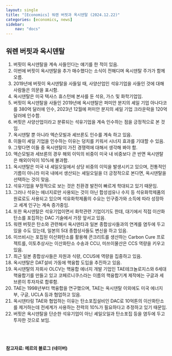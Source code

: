 ```yaml
---
layout: single
title: "[Economics] 워렌 버핏과 옥시덴탈 (2024.12.22)"
categories: [economics, news]
sidebar:
    nav: "docs"
---
```


## 워렌 버핏과 옥시덴탈
1. 버핏이 옥시덴탈을 계속 사들인다는 얘기를 한 적이 있음.
1. 이번에 버핏이 옥시덴탈을 추가 매수했다는 소식이 전해디며 옥시덴탈 주가가 함께 오름.
1. 2019년에 버핏이 옥시덴탈을 사들일 때, 사양산업인 석유기업을 사들인 것에 대해 사람들은 의문을 표시함.
1. 옥시덴탈은 미국 텍사스 휴스턴에 본사를 둔 석유, 가스 및 화학기업임.
1. 버핏이 옥시덴탈을 사들인 2019년에 옥시덴탈은 퍼미안 분지의 셰일 기업 아나다코를 380억 달러에 인수, 2023년 12월에 퍼미안 분지의 셰일 기업 크라운락을 120억 달러에 인수함.
1. 버핏은 사양산업이라고 분류되는 석유기업을 계속 인수하는 점을 긍정적으로 본 것임.
1. 옥시덴탈 뿐 아니라 엑슨모빌과 셰브론도 인수를 계속 하고 있음.
1. 이들이 셰일 기업을 인수하는 이유는 덩치를 키워서 시너지 효과를 기대할 수 있음.
1. 그렇다면 이들 중 옥시덴탈이 가진 경쟁력에 대해서 생각해 봐야 함.
1. 액슨모빌과 세브론의 경우 해외 이익의 비중이 미국 내 비중보다 큰 반면 옥시덴탈은 해외이익이 10%에 불과함.
1. 옥시덴탈은 미국 내 셰일오일에서 상당 비중의 이익을 발생시키고 있으며, 전통적인 기름이 아니라 미국 내에서 생산되는 셰일오일을 더 긍정적으로 본다면, 옥시덴탈을 선택하는 것이 맞음.
1. 석유기업을 부정적으로 보는 것은 친환경 발전이 빠르게 학대되고 있기 때문임.
1. 그러나 석유는 에너지로만 사용되는 것이 아닌 합성섬유나 수지 등 석유화학제품의 원료로도 사용되고 있으며 석유화학제품의 수요는 인구증가와 소득에 따라 성장하고 세계 인구는 계속 증가중임.
1. 또한 옥시덴탈은 석유기업이면서 화학관련 기업이기도 한데, 대기에서 직접 이산화탄소를 포집하는 DAC 기술에서 가장 앞서고 있음.
1. 워렌 버핏은 탄소와 관련해서 옥시덴타과 일본 종합상사들과의 연계를 염두에 두고 있을 수도 있는데, 일본의 5대 종합상사들도 변신을 하고 있음.
1. 미쓰비시는 포집된 이산화탄소를 활용해 콘크리트를 생산하는 Carbon Cure 프로젝트를, 이토추상사는 이산화탄소 수송과 CCU, 미쓰이물산은 CCS 역량을 키우고 있음.
1. 최근 일본 종합상사들은 자원과 식량, CCUS에 역량을 집중하고 있음.
1. 옥시덴탈은 DAT설비 가동에 핵융합 도입을 추진하고 있음.
1. 옥시덴탈의 자회사 OLCV는 핵융합 에너지 개발 기업인 TAE테크놀로지스와 6세대 핵융합기를 만들고 있고 코페르니쿠스라는 이름의 핵융합기계 제작에는 구글과 세브론이 투자자로 합류함.
1. TAE는 1998년부터 핵융합을 연구했으며, TAE는 옥시덴탈 이외에도 미국 에너지부, 구글, UCLA 등과 협업하고 있음.
1. 옥시덴타링 TAE와 협업하는 이유는 탄소포집설비인 DAC로 10억톤의 이산화탄소를 제거하는데 전세계가 사용하는 전력의 10%가 필요하다고 추정하고 있기 때문임.
1. 버핏은 옥시덴탈을 단순한 석유기업이 아닌 셰일오일과 탄소포집 등을 염두에 두고 투자한 것으로 보임.



<br/>
<br/>

#### 참고자료: 메르의 블로그 (네이버) 